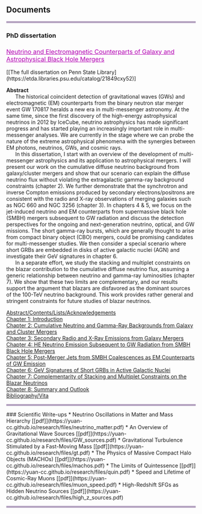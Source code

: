 ## Documents
<hr style="height:5px;border-width:0;color:gray;background-color:#B3A1BF">

### PhD dissertation

 <h3 style="color:#B200B2;text-decoration: underline; font-weight: normal;">Neutrino and Electromagnetic Counterparts of Galaxy and Astrophysical Black Hole Mergers</h3>
[[The full dissertation on Penn State Library](https://etda.libraries.psu.edu/catalog/21849cxy52)]

**Abstract**<br> 
&nbsp;&nbsp;&nbsp;&nbsp;&nbsp;&nbsp;The historical coincident detection of gravitational waves (GWs) and electromagnetic (EM) counterparts from the binary neutron star merger event GW 170817 heralds a new era in multi-messenger astronomy. At the same time, since the first discovery of the high-energy astrophysical neutrinos in 2012 by IceCube, neutrino astrophysics has made significant progress and has started playing an increasingly important role in multi-messenger analyses. We are currently in the stage where we can probe the nature of the extreme astrophysical phenomena with the synergies between EM photons, neutrinos, GWs, and cosmic rays. <br>
&nbsp;&nbsp;&nbsp;&nbsp;&nbsp;&nbsp;In this dissertation, I start with an overview of the development of multi-messenger astrophysics and its application to astrophysical mergers. I will present our work on the cumulative diffuse neutrino background from galaxy/cluster mergers and show that our scenario can explain the diffuse neutrino flux without violating the extragalactic gamma-ray background constraints (chapter 2). We further demonstrate that the synchrotron and inverse Compton emissions produced by secondary electrons/positrons are consistent with the radio and X-ray observations of merging galaxies such as NGC 660 and NGC 3256 (chapter 3). In chapters 4 & 5, we focus on the jet-induced neutrino and EM counterparts from supermassive black hole (SMBH) mergers subsequent to GW radiation and discuss the detection perspectives for the ongoing and next-generation neutrino, optical, and GW missions. The short gamma-ray bursts, which are generally thought to arise from compact binary object (CBO) mergers, could be promising candidates for multi-messenger studies. We then consider a special scenario where short GRBs are embedded in disks of active galactic nuclei (AGN) and investigate their GeV signatures in chapter 6.<br>
&nbsp;&nbsp;&nbsp;&nbsp;&nbsp;&nbsp;In a separate effort, we study the stacking and multiplet constraints on the blazar contribution to the cumulative diffuse neutrino flux, assuming a generic relationship between neutrino and gamma-ray luminosities (chapter 7). We show that these two limits are complementary, and our results support the argument that blazars are disfavored as the dominant sources of the 100-TeV neutrino background. This work provides rather general and stringent constraints for future studies of blazar neutrinos.

[Abstract/Contents/Lists/Acknowledgements](https://yuan-cc.github.io/dissertation/abstract.pdf)<br>
[Chapter 1: Introduction](https://yuan-cc.github.io/dissertation/chapter1.pdf)<br>
[Chapter 2: Cumulative Neutrino and Gamma-Ray Backgrounds from Galaxy and Cluster Mergers](https://yuan-cc.github.io/dissertation/chapter2.pdf)<br>
[Chapter 3: Secondary Radio and X-Ray Emissions from Galaxy Mergers](https://yuan-cc.github.io/dissertation/chapter3.pdf)<br>
[Chapter 4: HE Neutrino Emission Subsequent to GW Radiation from SMBH Black Hole Mergers](https://yuan-cc.github.io/dissertation/chapter4.pdf)<br>
[Chapter 5: Post-Merger Jets from SMBH Coalescences as EM Counterparts of GW Emission](https://yuan-cc.github.io/dissertation/chapter5.pdf)<br>
[Chapter 6: GeV Signatures of Short GRBs in Active Galactic Nuclei](https://yuan-cc.github.io/dissertation/chapter6.pdf)<br>
[Chapter 7: Complementarity of Stacking and Multiplet Constraints on the Blazar Neutrinos](https://yuan-cc.github.io/dissertation/chapter7.pdf)<br>
[Chapter 8: Summary and Outlook](https://yuan-cc.github.io/dissertation/chapter8.pdf)<br>
[Bibliography/Vita](https://yuan-cc.github.io/dissertation/bibliography.pdf)

<hr style="height:5px;border-width:0;color:gray;background-color:#B3A1BF">
### Scientific Write-ups
* Neutrino Oscillations in Matter and Mass Hierarchy [[pdf]](https://yuan-cc.github.io/research/files/neutrino_matter.pdf)
* An Overview of Gravitational Wave Sources [[pdf]](https://yuan-cc.github.io/research/files/GW_sources.pdf)
* Gravitational Turbulence Stimulated by a Fast-Moving Mass [[pdf]](https://yuan-cc.github.io/research/files/gt.pdf)
* The Physics of Massive Compact Halo Objects (MACHOs) [[pdf]](https://yuan-cc.github.io/research/files/machos.pdf)
* The Limits of Quintessence [[pdf]](https://yuan-cc.github.io/research/files/quin.pdf)
* Speed and Lifetime of Cosmic-Ray Muons [[pdf]](https://yuan-cc.github.io/research/files/muon_speed.pdf)
* High-Redshift SFGs as Hidden Neutrino Sources [[pdf]](https://yuan-cc.github.io/research/files/high_z_sources.pdf)
<hr style="height:5px;border-width:0;color:gray;background-color:#B3A1BF">

